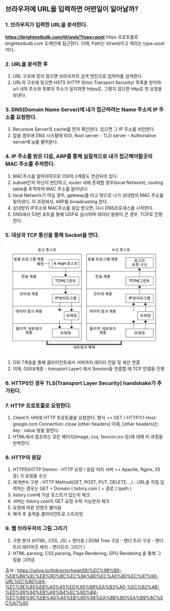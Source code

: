 ## 브라우저에 URL을 입력하면 어떤일이 일어날까?

### 1. 브라우저가 입력한 URL을 분석한다.
**https://brightestbulb.com/til/web/?type=post**
https 프로토콜로 brightestbulb.com 도메인에 접근한다. 이때, Path는 til/web이고 쿼리는 type=post이다.

### 2. URL을 분석한 후
1. URL 구조에 맞지 않으면 브라우저의 검색 엔진으로 입력어를 검색한다.
2. URL의 구조에 맞으면 HSTS (HTTP Strict Transport Security) 목록을 받아와 url 내의 주소와 목록의 주소가 일치하면 
https로, 그렇지 않으면 http로 첫 요청을 보낸다.

### 3. DNS(Domain Name Server)에 내가 접근하려는 Name 주소의 IP 주소를 요청한다.
1. Recursive Server의 cache를 먼저 확인한다. 있으면 그 IP 주소를 리턴한다.
2. 없을 경우에 DNS 시스템에 따라, Root server - TLD server - Authoriative server에 ip를 물어본다.

### 4. IP 주소를 받은 다음, ARP를 통해 실질적으로 내가 접근해야할곳의 MAC 주소를 추적한다.
1. MAC주소를 알아야하므로 OSI의 2계층도 연관되어 있다.
2. subnet인지 아닌지 판단하고, router 내에 존재할 경우(local Network), routing table을 추적하여 MAC 주소를 알아낸다.
3. local Network가 아닐 경우, gateway를 타고 밖으로 나가 상대방의 MAC 주소를 찾아낸다.
 이 과정에서, ARP를 broadcasting 한다.
4. 상대방의 IP주소와 MAC주소를 응답 받으면, 다시 DNS프로세스를 시작한다.
5. DNS에서 53번 포트를 통해 UDP로 실시하며 데이터 용량이 큰 경우, TCP로 진행한다.

### 5. 대상과 TCP 통신을 통해 Socket을 연다.

![](https://github.com/brightestbulb/TIL/blob/master/Web/img/osi7layer.png?raw=true)
1. OSI 7계층을 통해 클라이언트에서 서버까지 데이터 전달 및 세션 연결
2. 이때, OSI(4계층 - transport Layer) 에서 Session을 연결할 때 TCP 연결을 진행

### 6. HTTPS인 경우 TLS(Transport Layer Security) handshake가 추가된다.

### 7. HTTP 프로토콜로 요청한다.
1. Client가 서버에 HTTP 프로토콜을 요청한다.
      형식 =>   GET / HTTP/1.1 Host: google.com Connection: close [other headers]
      이때, [other headers]는 key : value 쌍을 말한다.
2. HTML에서 참조하는 모든 페이지(Image, css, favicon.ico 등)에 대해 이 과정을 반복한다.

### 8. HTTP의 응답
1. HTTPD(HTTP Demon : HTTP 요청 / 응답 처리 서버 => Apache, Nginx, IIS 등) 가 요청을 수신
2. 매개변수 구분 : HTTP Method(GET, POST, PUT, DELETE....) : URL을 직접 입력하는 경우는 GET + Domain ( tistory.com ) + 경로 ( /path )
3. tistory.com에 가상 호스트가 있는지 체크
4. 서버는 tistory.com이 GET 요청 수락 가능한지 체크
5. 요청에 따른 컨텐츠 불러옴
6. 해석 후 출력을 클라이언트로 스트리밍

### 9. 웹 브라우저의 그림 그리기
1. 구문 분석 (HTML, CSS, JS) + 렌더링 ( DOM Tree 구성 - 렌더 트리 구성 - 렌더트리 레이아웃 배치 - 렌더트리 그리기 )
2. HTML parsing, CSS parsing, Page Rendering, GPU Rendering 을 통해 그림을 그려냄



출처 : https://velog.io/@directorhwan59/%EC%9B%B9-%EB%B8%8C%EB%9D%BC%EC%9A%B0%EC%A0%80%EC%97%90-URL%EC%9D%84-%EC%9E%85%EB%A0%A5%ED%95%98%EA%B3%A0-%EC%B2%AB-%ED%99%94%EB%A9%B4%EC%9D%B4-%EC%B6%9C%EB%A0%A5%EB%90%98%EA%B8%B0%EA%B9%8C%EC%A7%80
